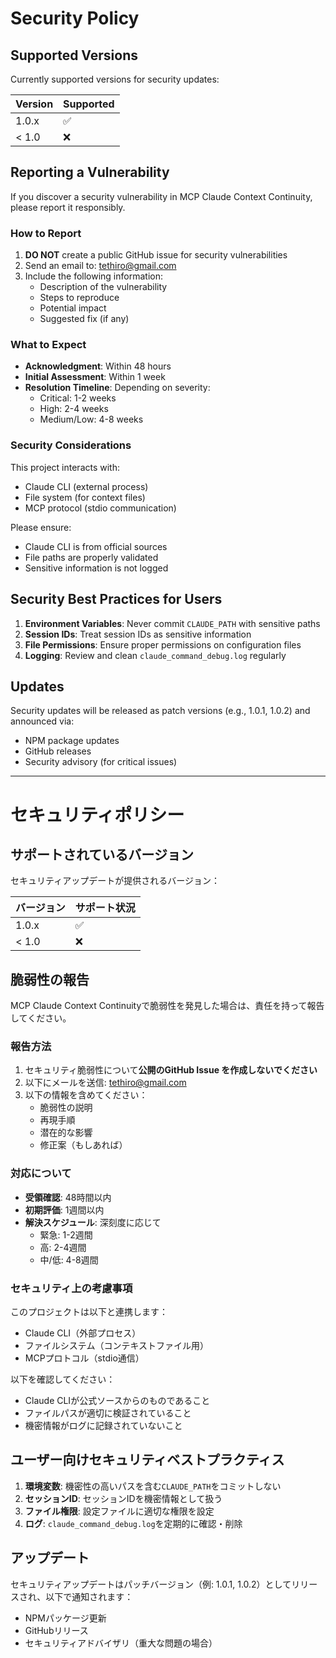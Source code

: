 # Security Policy

## Supported Versions

Currently supported versions for security updates:

| Version | Supported          |
| ------- | ------------------ |
| 1.0.x   | :white_check_mark: |
| < 1.0   | :x:                |

## Reporting a Vulnerability

If you discover a security vulnerability in MCP Claude Context Continuity, please report it responsibly.

### How to Report

1. **DO NOT** create a public GitHub issue for security vulnerabilities
2. Send an email to: tethiro@gmail.com
3. Include the following information:
   - Description of the vulnerability
   - Steps to reproduce
   - Potential impact
   - Suggested fix (if any)

### What to Expect

- **Acknowledgment**: Within 48 hours
- **Initial Assessment**: Within 1 week
- **Resolution Timeline**: Depending on severity:
  - Critical: 1-2 weeks
  - High: 2-4 weeks
  - Medium/Low: 4-8 weeks

### Security Considerations

This project interacts with:
- Claude CLI (external process)
- File system (for context files)
- MCP protocol (stdio communication)

Please ensure:
- Claude CLI is from official sources
- File paths are properly validated
- Sensitive information is not logged

## Security Best Practices for Users

1. **Environment Variables**: Never commit `CLAUDE_PATH` with sensitive paths
2. **Session IDs**: Treat session IDs as sensitive information
3. **File Permissions**: Ensure proper permissions on configuration files
4. **Logging**: Review and clean `claude_command_debug.log` regularly

## Updates

Security updates will be released as patch versions (e.g., 1.0.1, 1.0.2) and announced via:
- NPM package updates
- GitHub releases
- Security advisory (for critical issues)

---

# セキュリティポリシー

## サポートされているバージョン

セキュリティアップデートが提供されるバージョン：

| バージョン | サポート状況        |
| --------- | ------------------ |
| 1.0.x     | :white_check_mark: |
| < 1.0     | :x:                |

## 脆弱性の報告

MCP Claude Context Continuityで脆弱性を発見した場合は、責任を持って報告してください。

### 報告方法

1. セキュリティ脆弱性について**公開のGitHub Issue を作成しないでください**
2. 以下にメールを送信: tethiro@gmail.com
3. 以下の情報を含めてください：
   - 脆弱性の説明
   - 再現手順
   - 潜在的な影響
   - 修正案（もしあれば）

### 対応について

- **受領確認**: 48時間以内
- **初期評価**: 1週間以内
- **解決スケジュール**: 深刻度に応じて
  - 緊急: 1-2週間
  - 高: 2-4週間
  - 中/低: 4-8週間

### セキュリティ上の考慮事項

このプロジェクトは以下と連携します：
- Claude CLI（外部プロセス）
- ファイルシステム（コンテキストファイル用）
- MCPプロトコル（stdio通信）

以下を確認してください：
- Claude CLIが公式ソースからのものであること
- ファイルパスが適切に検証されていること
- 機密情報がログに記録されていないこと

## ユーザー向けセキュリティベストプラクティス

1. **環境変数**: 機密性の高いパスを含む`CLAUDE_PATH`をコミットしない
2. **セッションID**: セッションIDを機密情報として扱う
3. **ファイル権限**: 設定ファイルに適切な権限を設定
4. **ログ**: `claude_command_debug.log`を定期的に確認・削除

## アップデート

セキュリティアップデートはパッチバージョン（例: 1.0.1, 1.0.2）としてリリースされ、以下で通知されます：
- NPMパッケージ更新
- GitHubリリース
- セキュリティアドバイザリ（重大な問題の場合）